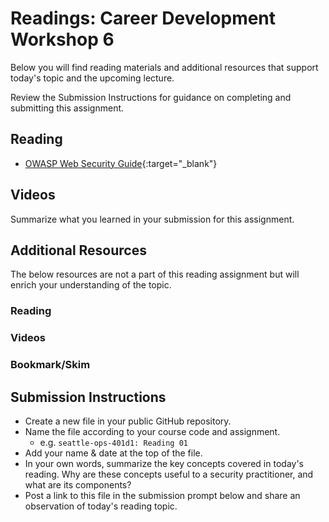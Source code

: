 # Readings: Career Development Workshop 6 

Below you will find reading materials and additional resources that support today's topic and the upcoming lecture.

Review the Submission Instructions for guidance on completing and submitting this assignment.

## Reading

- [OWASP Web Security Guide](https://owasp.org/www-project-web-security-testing-guide/v41/3-The_OWASP_Testing_Framework/){:target="_blank"}

## Videos

Summarize what you learned in your submission for this assignment.

## Additional Resources

The below resources are not a part of this reading assignment but will enrich your understanding of the topic.

### Reading

### Videos

### Bookmark/Skim

## Submission Instructions

- Create a new file in your public GitHub repository.
- Name the file according to your course code and assignment.
   - e.g. `seattle-ops-401d1: Reading 01`
- Add your name & date at the top of the file.
- In your own words, summarize the key concepts covered in today's reading. Why are these concepts useful to a security practitioner, and what are its components?
- Post a link to this file in the submission prompt below and share an observation of today's reading topic.
